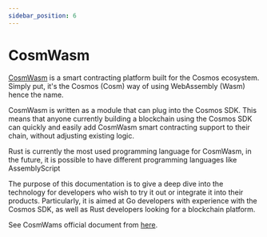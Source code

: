 ```yaml
---
sidebar_position: 6
---
```


# CosmWasm

[CosmWasm](https://cosmwasm.com/) is a smart contracting platform built for the Cosmos ecosystem. Simply put, it's the Cosmos (Cosm) way of using WebAssembly (Wasm) hence the name.

CosmWasm is written as a module that can plug into the Cosmos SDK. This means that anyone currently building a blockchain using the Cosmos SDK can quickly and easily add CosmWasm smart contracting support to their chain, without adjusting existing logic.

Rust is currently the most used programming language for CosmWasm, in the future, it is possible to have different programming languages like AssemblyScript

The purpose of this documentation is to give a deep dive into the technology for developers who wish to try it out or integrate it into their products. Particularly, it is aimed at Go developers with experience with the Cosmos SDK, as well as Rust developers looking for a blockchain platform.

See CosmWams official document from [here](https://docs.cosmwasm.com/docs/).
